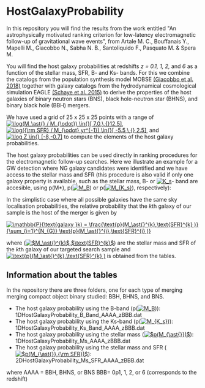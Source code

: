 # HostGalaxyProbability

In this repository you will find the results from the work entitled "An astrophysically motivated ranking criterion for
low-latency electromagnetic follow-up of gravitational wave events", from Artale M. C., Bouffanais Y., Mapelli M., Giacobbo N., Sabha N. B., Santoliquido F., Pasquato M. & Spera M.

You will find the host galaxy probabilities at redshifts *z = 0.1, 1, 2,* and *6* as a function of the stellar mass, SFR, B- and Ks- bands.
For this we combine the catalogs from the population synthesis model MOBSE 
[(Giacobbo et al. 2018)](https://ui.adsabs.harvard.edu/abs/2018MNRAS.474.2959G/abstract)
together with galaxy catalogs from the hydrodynamical cosmological simulation EAGLE [(Schaye et al. 2015)](https://ui.adsabs.harvard.edu/abs/2015MNRAS.446..521S/abstract) to derive the properties of the host galaxies of binary neutron stars (BNS), black hole-neutron star (BHNS), and binary black hole (BBH) mergers.

We have used a grid of 25 x 25 x 25 points with a range of <a href="https://www.codecogs.com/eqnedit.php?latex=\inline&space;\log(M_\ast{}&space;/&space;M_{\odot})&space;\in{}[&space;7.0,\,{}12.5]" target="_blank"><img src="https://latex.codecogs.com/gif.latex?\inline&space;\log(M_\ast{}&space;/&space;M_{\odot})&space;\in{}[&space;7.0,\,{}12.5]" title="\log(M_\ast{} / M_{\odot}) \in{}[ 7.0,\,{}12.5]" /></a>,
<a href="https://www.codecogs.com/eqnedit.php?latex=\log({\rm&space;SFR}&space;/&space;M_{\odot}&space;yr^{-1})&space;\in{}[&space;-5.5,\,{}&space;2.5]" target="_blank"><img src="https://latex.codecogs.com/gif.latex?\log({\rm&space;SFR}&space;/&space;M_{\odot}&space;yr^{-1})&space;\in{}[&space;-5.5,\,{}&space;2.5]" title="\log({\rm SFR} / M_{\odot} yr^{-1}) \in{}[ -5.5,\,{} 2.5]" /></a>, and <a href="https://www.codecogs.com/eqnedit.php?latex=\inline&space;\log&space;Z&space;\in{}&space;[-8,-0.7]" target="_blank"><img src="https://latex.codecogs.com/gif.latex?\inline&space;\log&space;Z&space;\in{}&space;[-8,-0.7]" title="\log Z \in{} [-8,-0.7]" /></a>
to compute the elements of the host galaxy probabilities.

The host galaxy probabilities can be used directly in ranking procedures for the electromagnetic follow-up searches.
Here we illustrate an example for a GW detection where NG galaxy candidates were identified and we have access to the stellar mass and SFR (this procedure is also valid if only one galaxy property is available, such as the stellar mass, B- or <a href="https://www.codecogs.com/eqnedit.php?latex=K_s" target="_blank"><img src="https://latex.codecogs.com/gif.latex?K_s" title="K_s" /></a>- band are accesible, using p(M*), p(<a href="https://www.codecogs.com/eqnedit.php?latex=M_B" target="_blank"><img src="https://latex.codecogs.com/gif.latex?M_B" title="M_B" /></a>) or p(<a href="https://www.codecogs.com/eqnedit.php?latex=M_{K_s}" target="_blank"><img src="https://latex.codecogs.com/gif.latex?M_{K_s}" title="M_{K_s}" /></a>), respectively):

In the simplistic case where all possible galaxies have the same sky localisation probabilities, the relative probability that the *k*th galaxy of our sample is the host of the merger is given by 

<a href="https://www.codecogs.com/eqnedit.php?latex=\mathbb{P}(\text{galaxy&space;}k)&space;=&space;\frac{\text{p}(M_\ast{}^{k},\text{SFR}^{k}&space;)}{\sum_{i=1}^{N_{G}}&space;\text{p}(M_\ast{}^{i},\text{SFR}^{i}&space;)}" target="_blank"><img src="https://latex.codecogs.com/gif.latex?\mathbb{P}(\text{galaxy&space;}k)&space;=&space;\frac{\text{p}(M_\ast{}^{k},\text{SFR}^{k}&space;)}{\sum_{i=1}^{N_{G}}&space;\text{p}(M_\ast{}^{i},\text{SFR}^{i}&space;)}" title="\mathbb{P}(\text{galaxy }k) = \frac{\text{p}(M_\ast{}^{k},\text{SFR}^{k} )}{\sum_{i=1}^{N_{G}} \text{p}(M_\ast{}^{i},\text{SFR}^{i} )}" /></a>

where (<a href="https://www.codecogs.com/eqnedit.php?latex=$M_\ast{}^{k}$,$\text{SFR}^{k}$" target="_blank"><img src="https://latex.codecogs.com/gif.latex?$M_\ast{}^{k}$,$\text{SFR}^{k}$" title="$M_\ast{}^{k}$,$\text{SFR}^{k}$" /></a>) are the stellar mass and SFR of the *k*th galaxy of our targeted search sample and <a href="https://www.codecogs.com/eqnedit.php?latex=\text{p}(M_\ast{}^{k},\text{SFR}^{k}&space;)" target="_blank"><img src="https://latex.codecogs.com/gif.latex?\text{p}(M_\ast{}^{k},\text{SFR}^{k}&space;)" title="\text{p}(M_\ast{}^{k},\text{SFR}^{k} )" /></a> is obtained from the tables.


Information about the tables
----------------------------

In the repository there are three folders, one for each type of merging merging compact object binary studied: BBH,
BHNS, and BNS.

* The host galaxy probability using the B-band (p(<a href="https://www.codecogs.com/eqnedit.php?latex=M_B" target="_blank"><img src="https://latex.codecogs.com/gif.latex?M_B" title="M_B" /></a>)): 1DHostGalaxyProbability_B_Band_AAAA_zBBB.dat
* The host galaxy probability using the Ks-band (p(<a href="https://www.codecogs.com/eqnedit.php?latex=M_{K_s}" target="_blank"><img src="https://latex.codecogs.com/gif.latex?M_{K_s}" title="M_{K_s}" /></a>)): 1DHostGalaxyProbability_Ks_Band_AAAA_zBBB.dat
* The host galaxy probability using the stellar mass (<a href="https://www.codecogs.com/eqnedit.php?latex=$p(M_{\ast{}})$" target="_blank"><img src="https://latex.codecogs.com/gif.latex?$p(M_{\ast{}})$" title="$p(M_{\ast{}})$" /></a>): 1DHostGalaxyProbability_Ms_AAAA_zBBB.dat
* The host galaxy probability using the stellar mass and SFR (<a href="https://www.codecogs.com/eqnedit.php?latex=$p(M_{\ast{}},{\rm&space;SFR})$" target="_blank"><img src="https://latex.codecogs.com/gif.latex?$p(M_{\ast{}},{\rm&space;SFR})$" title="$p(M_{\ast{}},{\rm SFR})$" /></a>): 2DHostGalaxyProbability_Ms_SFR_AAAA_zBBB.dat

where
AAAA = BBH, BHNS, or BNS
BBB= 0p1, 1, 2, or 6 (corresponds to the redshift)
